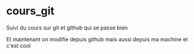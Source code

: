 # cours_git
Suivi du cours sur git et github
qui se passe bien

Et maintenant on modifie depuis github
mais aussi depuis ma machine et c'est cool
